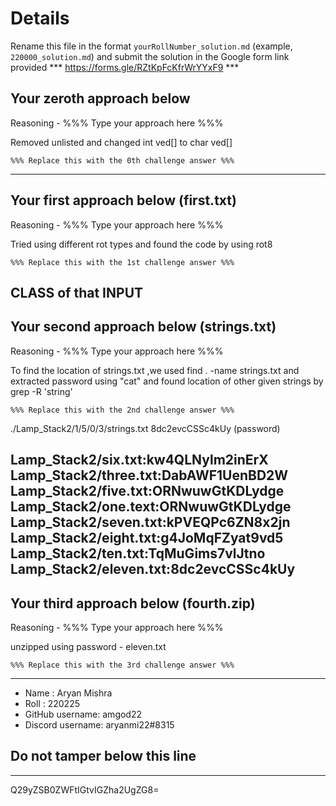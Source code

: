 # Details

Rename this file in the format `yourRollNumber_solution.md` (example, `220000_solution.md`) and submit the solution in the Google form link provided 
*** https://forms.gle/RZtKpFcKfrWrYYxF9 ***


## Your zeroth approach below

Reasoning - %%% Type your approach here %%%

Removed unlisted and changed int ved[] to char ved[]

```
%%% Replace this with the 0th challenge answer %%%
```

---

## Your first approach below (first.txt)

Reasoning - %%% Type your approach here %%%

Tried using different rot types and found the code by using  rot8
```
%%% Replace this with the 1st challenge answer %%%
```
CLASS of that INPUT
---

## Your second approach below (strings.txt)

Reasoning - %%% Type your approach here %%%

To find the location of strings.txt ,we used  find . -name strings.txt  and extracted password using "cat"
and found location of other given strings by  grep -R 'string' 

```
%%% Replace this with the 2nd challenge answer %%%
```
./Lamp_Stack2/1/5/0/3/strings.txt
8dc2evcCSSc4kUy (password)

Lamp_Stack2/six.txt:kw4QLNylm2inErX
Lamp_Stack2/three.txt:DabAWF1UenBD2W
Lamp_Stack2/five.txt:ORNwuwGtKDLydge
Lamp_Stack2/one.text:ORNwuwGtKDLydge
Lamp_Stack2/seven.txt:kPVEQPc6ZN8x2jn
Lamp_Stack2/eight.txt:g4JoMqFZyat9vd5
Lamp_Stack2/ten.txt:TqMuGims7vlJtno
Lamp_Stack2/eleven.txt:8dc2evcCSSc4kUy
---

## Your third approach below (fourth.zip)

Reasoning - %%% Type your approach here %%%

unzipped using password - eleven.txt 
```
%%% Replace this with the 3rd challenge answer %%%
```

---


- Name : Aryan Mishra
- Roll : 220225
- GitHub username: amgod22
- Discord username: aryanmi22#8315


## Do not tamper below this line

---

Q29yZSB0ZWFtIGtvIGZha2UgZG8=
